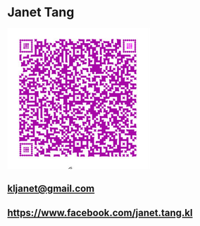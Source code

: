 # Janet Tang

![My QR Code](janet_qrcode.jpg)

## kljanet@gmail.com

## https://www.facebook.com/janet.tang.kl

<!-- https://tang-wokee.github.io/janet -->

